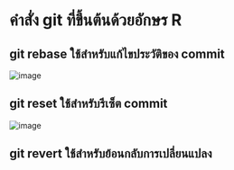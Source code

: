 # คำสั่ง git ที่ขึ้นต้นด้วยอักษร R
## git rebase ใช้สำหรับแก้ไขประวัติของ commit
![image](https://github.com/Sorawit255/Git_A-Z_Mission_65030255/assets/144196505/2efbbdc5-46c3-4e87-8bc7-0fc7870d6cfc)

## git reset ใช้สำหรับรีเซ็ต commit
![image](https://github.com/Sorawit255/Git_A-Z_Mission_65030255/assets/144196505/034dcde3-a21d-47d2-9684-ac56ee26db10)

## git revert ใช้สำหรับย้อนกลับการเปลี่ยนแปลง
